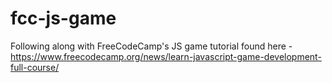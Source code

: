 # fcc-js-game
Following along with FreeCodeCamp's JS game tutorial found here - https://www.freecodecamp.org/news/learn-javascript-game-development-full-course/
